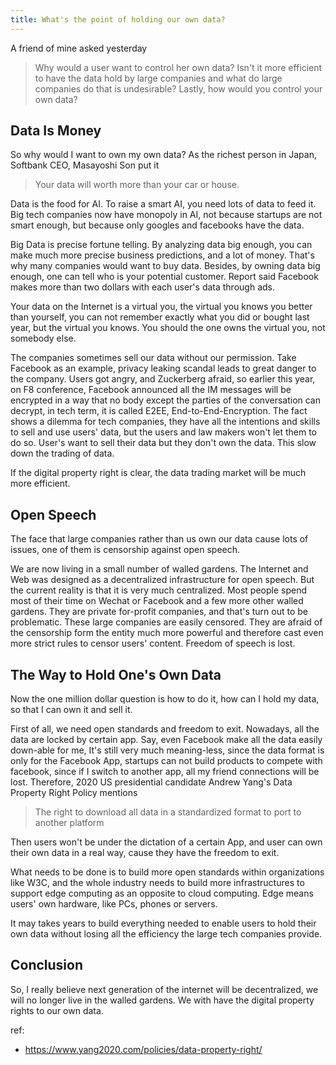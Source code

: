 ```yaml
---
title: What's the point of holding our own data?
---
```


A friend of mine asked yesterday

> Why would a user want to control her own data? Isn't it more efficient to have the data hold by large companies and what do large companies do that is undesirable? Lastly, how would you control your own data?

## Data Is Money

So why would I want to own my own data?
As the richest person in Japan, Softbank CEO, Masayoshi Son put it

> Your data will worth more than your car or house.

Data is the food for AI. To raise a smart AI, you need lots of data to feed it. Big tech companies now have monopoly in AI, not because startups are not smart enough, but because only googles and facebooks have the data.

Big Data is precise fortune telling. By analyzing data big enough, you can make much more precise business predictions, and a lot of money. That's why many companies would want to buy data. Besides, by owning data big enough, one can tell who is your potential customer. Report said Facebook makes more than two dollars with each user's data through ads.

Your data on the Internet is a virtual you, the virtual you knows you better than yourself, you can not remember exactly what you did or bought last year, but the virtual you knows. You should the one owns the virtual you, not somebody else.

The companies sometimes sell our data without our permission. Take Facebook as an example, privacy leaking scandal leads to great danger to the company. Users got angry, and Zuckerberg afraid, so earlier this year, on F8 conference, Facebook announced all the IM messages will be encrypted in a way that no body except the parties of the conversation can decrypt, in tech term, it is called E2EE, End-to-End-Encryption. The fact shows a dilemma for tech companies, they have all the intentions and skills to sell and use users' data, but the users and law makers won't let them to do so. User's want to sell their data but they don't own the data. This slow down the trading of data.

If the digital property right is clear, the data trading market will be much more efficient.

## Open Speech

The face that large companies rather than us own our data cause lots of issues, one of them is censorship against open speech.

We are now living in a small number of walled gardens. The 
Internet and Web was designed as a decentralized infrastructure for open speech. But the current reality is that it is very much centralized. Most people spend most of their time on Wechat or Facebook and a few more other walled gardens. They are private for-profit companies, and that's turn out to be problematic.
These large companies are easily censored. They are afraid of the censorship form the entity much more powerful and therefore cast even more strict rules to censor users' content. Freedom of speech is lost.

## The Way to Hold One's Own Data

Now the one million dollar question is how to do it, how can I hold my data, so that I can own it and sell it.

First of all, we need open standards and freedom to exit. Nowadays, all the data are locked by certain app. Say, even Facebook make all the data easily down-able for me, It's still very much meaning-less, since the data format is only for the Facebook App, startups can not build products to compete with facebook, since if I switch to another app, all my friend connections will be lost. Therefore, 2020 US presidential candidate Andrew Yang's Data Property Right Policy mentions

> The right to download all data in a standardized format to port to another platform

Then users won't be under the dictation of a certain App, and user can own their own data in a real way, cause they have the freedom to exit.

What needs to be done is to build more open standards within organizations like W3C, and the whole industry needs to build more infrastructures to support edge computing as an opposite to cloud computing. Edge means users' own hardware, like PCs,  phones or servers.

It may takes years to build everything needed to enable users to hold their own data without losing all the efficiency the large tech companies provide.

## Conclusion

So, I really believe next generation of the internet will be decentralized, we will no longer live in the walled gardens. We with have the digital property rights to our own data.

ref:

- https://www.yang2020.com/policies/data-property-right/
